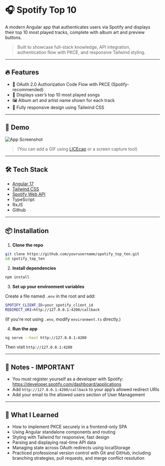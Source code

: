 # 🎧 Spotify Top 10

A modern Angular app that authenticates users via Spotify and displays their top 10 most played tracks, complete with album art and preview buttons.

> Built to showcase full-stack knowledge, API integration, authentication flow with PKCE, and responsive Tailwind styling. 

---

## 🔥 Features

- 🔐 OAuth 2.0 Authorization Code Flow with PKCE (Spotify-recommended)
- 🎵 Displays user’s top 10 most played songs
- 🖼 Album art and artist name shown for each track
- 🌙 Fully responsive design using Tailwind CSS

---

## 🚀 Demo

![App Screenshot](insert-screenshot-link-here)

> (You can add a GIF using [LICEcap](https://www.cockos.com/licecap/) or a screen capture tool)

---

## 🛠 Tech Stack

- [Angular 17](https://angular.io/)
- [Tailwind CSS](https://tailwindcss.com/)
- [Spotify Web API](https://developer.spotify.com/documentation/web-api/)
- TypeScript
- RxJS
- Github

---

## 📦 Installation

1. **Clone the repo**

```bash
git clone https://github.com/yourusername/spotify_top_ten.git
cd spotify_top_ten
```

2. **Install dependencies**

```bash
npm install
```

3. **Set up your environment variables**

Create a file named `.env` in the root and add:

```bash
SPOTIFY_CLIENT_ID=your_spotify_client_id
REDIRECT_URI=http://127.0.0.1:4200/callback
```

(If you're not using `.env`, modify `environment.ts` directly.)

4. **Run the app**

```bash
ng serve --host http://127.0.0.1:4200
```

Then visit `http://127.0.0.1:4200`

---

## 📝 Notes - IMPORTANT

- You must register yourself as a developer with Spotify: https://developer.spotify.com/dashboard/applications
- Add `http://127.0.0.1:4200/callback` to your app’s allowed redirect URIs
- Add your email to the allowed users section of User Management


---

## 🧠 What I Learned

- How to implement PKCE securely in a frontend-only SPA
- Using Angular standalone components and routing
- Styling with Tailwind for responsive, fast design
- Parsing and displaying real-time API data
- Managing state across OAuth redirects using localStorage
- Practiced professional version control with Git and GitHub, including branching strategies, pull requests, and merge conflict resolution


